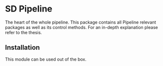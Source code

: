 # SD Pipeline

The heart of the whole pipeline. This package contains all Pipeline relevant packages as well as its
control methods. For an in-depth explanation please refer to the thesis.



## Installation
This module can be used out of the box.
